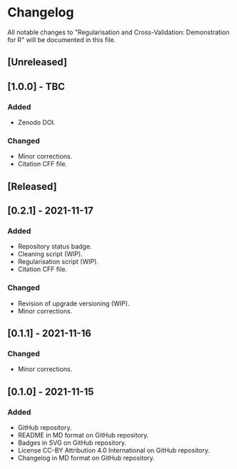 # Changelog
All notable changes to "Regularisation and Cross-Validation: Demonstration for R" will be documented in this file.

## [Unreleased]

## [1.0.0] - TBC
### Added
- Zenodo DOI.
### Changed
- Minor corrections.
- Citation CFF file.

## [Released]

## [0.2.1] - 2021-11-17
### Added
- Repository status badge.
- Cleaning script (WIP).
- Regularisation script (WIP).
- Citation CFF file.
### Changed
- Revision of upgrade versioning (WIP).
- Minor corrections.

## [0.1.1] - 2021-11-16
### Changed
- Minor corrections.

## [0.1.0] - 2021-11-15
### Added
- GitHub repository.
- README in MD format on GitHub repository.
- Badges in SVG on GitHub repository.
- License CC-BY Attribution 4.0 International on GitHub repository.
- Changelog in MD format on GitHub repository.